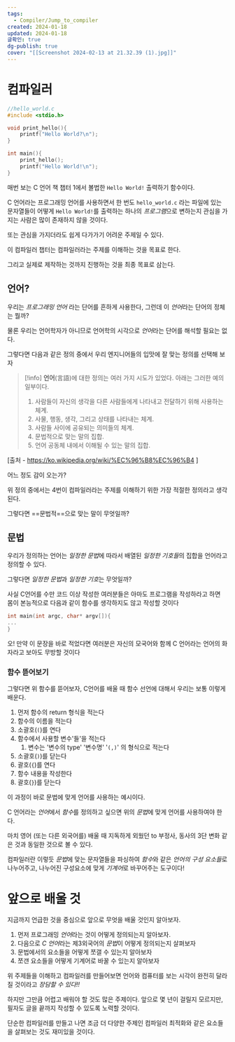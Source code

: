 ```yaml
---
tags:
  - Compiler/Jump_to_compiler
created: 2024-01-18
updated: 2024-01-18
글확인: true
dg-publish: true
cover: "[[Screenshot 2024-02-13 at 21.32.39 (1).jpg]]"
---
```


# 컴파일러
```c
//hello_world.c
#include <stdio.h>

void print_hello(){
	printf("Hello World?\n");
}

int main(){
	print_hello();
	printf("Hello World!\n");
}

```
매번 보는 C 언어 책 챕터 1에서 볼법한 `Hello World!` 출력하기 함수이다.

C 언어라는 프로그래밍 언어를 사용하면서 한 번도 `hello_world.c` 라는 파일에 있는 문자열들이 어떻게 `Hello World!`를 출력하는 하나의 *프로그램*으로 변하는지 관심을 가지는 사람은 많이 존재하지 않을 것이다.

또는 관심을 가지더라도 쉽게 다가가기 어려운 주제일 수 있다.

이 컴파일러 챕터는 컴파일러라는 주제를 이해하는 것을 목표로 한다.

그리고 실제로 제작하는 것까지 진행하는 것을 최종 목표로 삼는다.

## 언어?
우리는 *프로그래밍 언어* 라는 단어를 흔하게 사용한다, 그런데 이 *언어*라는 단어의 정체는 뭘까?

물론 우리는 언어학자가 아니므로 언어학의 시각으로 *언어*라는 단어를 해석할 필요는 없다.

그렇다면 다음과 같은 정의 중에서 우리 엔지니어들의 입맛에 잘 맞는 정의를 선택해 보자

>[!info]
>**언어**(言語)에 대한 정의는 여러 가지 시도가 있었다. 아래는 그러한 예의 일부이다.
>1. 사람들이 자신의 생각을 다른 사람들에게 나타내고 전달하기 위해 사용하는 체계.
>2. 사물, 행동, 생각, 그리고 상태를 나타내는 체계.
>3. 사람들 사이에 공유되는 의미들의 체계.
>4. 문법적으로 맞는 말의 집합.
>5. 언어 공동체 내에서 이해될 수 있는 말의 집합.

\[출처 - https://ko.wikipedia.org/wiki/%EC%96%B8%EC%96%B4 \]

어느 정도 감이 오는가?

위 정의 중에서는 4번이 컴파일러라는 주제를 이해하기 위한 가장 적절한 정의라고 생각된다.

그렇다면 ==문법적==으로 맞는 말이 무엇일까?
## 문법
우리가 정의하는 언어는 *일정한 문법*에 따라서 배열된 *일정한 기호들*의 집합을 언어라고 정의할 수 있다.

그렇다면 *일정한 문법*과 *일정한 기호*는 무엇일까?

사실 C언어를 수만 코드 이상 작성한 여러분들은 아마도 프로그램을 작성하라고 하면 몸이 본능적으로 다음과 같이 함수를 생각하지도 않고 작성할 것이다

```c
int main(int argc, char* argv[]){
...
}
```

오! 만약 이 문장을 바로 적었다면 여러분은 자신의 모국어와 함께 C 언어라는 언어의 화자라고 보아도 무방할 것이다

### 함수 뜯어보기
그렇다면 위 함수를 뜯어보자, C언어를 배울 때 함수 선언에 대해서 우리는 보통 이렇게 배운다.

1. 먼저 함수의 return 형식을 적는다
2. 함수의 이름을 적는다
3. 소괄호(`(`)를 연다
4. 함수에서 사용할 변수'들'을 적는다
	1. 변수는 '변수의 type' '변수명' '`(,)`' 의 형식으로 적는다 
5. 소괄호(`)`)를 닫는다
6. 괄호(`{`)를 연다
7. 함수 내용을 작성한다
8. 괄호(`}`)를 닫는다

이 과정이 바로 문법에 맞게 언어를 사용하는 예시이다.

C 언어라는 *언어*에서 *함수*를 정의하고 싶으면 위의 *문법*에 맞게 언어를 사용하여야 한다.

마치 영어 (또는 다른 외국어를) 배울 때 지독하게 외웠던 to 부정사, 동사의 3단 변화 같은 것과 동일한 것으로 볼 수 있다.

컴파일러란 이렇듯 *문법*에 맞는 문자열들을 파싱하여 *함수*와 같은 *언어의 구성 요소들*로 나누어주고, 나누어진 구성요소에 맞게 *기계어*로 바꾸어주는 도구이다!

# 앞으로 배울 것
지금까지 언급한 것을 중심으로 앞으로 무엇을 배울 것인지 알아보자.

1. 먼저 프로그래밍 *언어*라는 것이 어떻게 정의되는지 알아보자.
2. 다음으로 *C 언어*라는 제3외국어의 *문법*이 어떻게 정의되는지 살펴보자
3. 문법에서의 요소들을 어떻게 쪼갤 수 있는지 알아보자
4. 쪼갠 요소들을 어떻게 기계어로 바꿀 수 있는지 알아보자

위 주제들을 이해하고 컴파일러를 만들어보면 언어와 컴퓨터를 보는 시각이 완전히 달라질 것이라고 *장담할 수 있다!!*

하지만 그만큼 어렵고 배워야 할 것도 많은 주제이다. 앞으로 몇 년이 걸릴지 모르지만, 필자도 글을 끝까지 작성할 수 있도록 노력할 것이다.

단순한 컴파일러를 만들고 나면 조금 더 다양한 주제인 컴파일러 최적화와 같은 요소들을 살펴보는 것도 재미있을 것이다.


